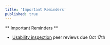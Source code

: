 ```yaml
---
title: 'Important Reminders'
published: true
---
```


** Important Reminders **  
* [Usability inspection](https://canvas.sfu.ca/courses/36662/assignments/267545) peer reviews due Oct 17th

